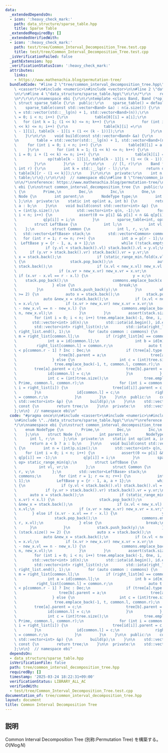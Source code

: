 ```yaml
---
data:
  _extendedDependsOn:
  - icon: ':heavy_check_mark:'
    path: data_structure/sparse_table.hpp
    title: Sparse Table
  _extendedRequiredBy: []
  _extendedVerifiedWith:
  - icon: ':heavy_check_mark:'
    path: test/tree/Common_Interval_Decomposition_Tree.test.cpp
    title: test/tree/Common_Interval_Decomposition_Tree.test.cpp
  _isVerificationFailed: false
  _pathExtension: hpp
  _verificationStatusIcon: ':heavy_check_mark:'
  attributes:
    links:
    - https://www.mathenachia.blog/permutation-tree/
  bundledCode: "#line 2 \"tree/common_interval_decomposition_tree.hpp\"\n\n#include\
    \ <cassert>\n#include <numeric>\n#include <vector>\n\n#line 2 \"data_structure/sparse_table.hpp\"\
    \n\r\n#line 4 \"data_structure/sparse_table.hpp\"\n\r\n/*\r\n    reference: https://scrapbox.io/data-structures/Sparse_Table\r\
    \n*/\r\n\r\nnamespace ebi {\r\n\r\ntemplate <class Band, Band (*op)(Band, Band)>\
    \ struct sparse_table {\r\n  public:\r\n    sparse_table() = default;\r\n\r\n\
    \    sparse_table(const std::vector<Band> &a) : n(a.size()) {\r\n        table\
    \ = std::vector(std::__lg(n) + 1, std::vector<Band>(n));\r\n        for (int i\
    \ = 0; i < n; i++) {\r\n            table[0][i] = a[i];\r\n        }\r\n     \
    \   for (int k = 1; (1 << k) <= n; k++) {\r\n            for (int i = 0; i + (1\
    \ << k) <= n; i++) {\r\n                table[k][i] =\r\n                    op(table[k\
    \ - 1][i], table[k - 1][i + (1 << (k - 1))]);\r\n            }\r\n        }\r\n\
    \    }\r\n\r\n    void build(const std::vector<Band> &a) {\r\n        n = (int)a.size();\r\
    \n        table = std::vector(std::__lg(n) + 1, std::vector<Band>(n));\r\n   \
    \     for (int i = 0; i < n; i++) {\r\n            table[0][i] = a[i];\r\n   \
    \     }\r\n        for (int k = 1; (1 << k) <= n; k++) {\r\n            for (int\
    \ i = 0; i + (1 << k) <= n; i++) {\r\n                table[k][i] =\r\n      \
    \              op(table[k - 1][i], table[k - 1][i + (1 << (k - 1))]);\r\n    \
    \        }\r\n        }\r\n    }\r\n\r\n    // [l, r)\r\n    Band fold(int l,\
    \ int r) {\r\n        int k = std::__lg(r - l);\r\n        return op(table[k][l],\
    \ table[k][r - (1 << k)]);\r\n    }\r\n\r\n  private:\r\n    int n;\r\n    std::vector<std::vector<Band>>\
    \ table;\r\n};\r\n\r\n}  // namespace ebi\n#line 8 \"tree/common_interval_decomposition_tree.hpp\"\
    \n\n/*\nreference: https://www.mathenachia.blog/permutation-tree/\n*/\n\nnamespace\
    \ ebi {\n\nstruct common_interval_decomposition_tree {\n  public:\n    enum NodeType\
    \ {\n        Prime,\n        Dec,\n        Inc,\n        One,\n    };\n\n    struct\
    \ Node {\n        int parent;\n        NodeType type;\n        int l, r;\n   \
    \ };\n\n  private:\n    static int op(int a, int b) {\n        return a < b ?\
    \ a : b;\n    }\n\n    void build(const std::vector<int> &p) {\n        int n\
    \ = (int)p.size();\n        std::vector<int> q(n, -1);\n        for (int i = 0;\
    \ i < n; i++) {\n            assert(0 <= p[i] && p[i] < n && q[p[i]] == -1);\n\
    \            q[p[i]] = i;\n        }\n        sparse_table<int, op> static_range_min(q);\n\
    \        struct LeftBase {\n            int l;\n            int vl, vr;\n    \
    \    };\n        struct Common {\n            int l, r, v;\n        };\n     \
    \   std::vector<LeftBase> stack;\n        std::vector<Common> commons;\n     \
    \   for (int r = 1; r <= n; r++) {\n            int a = p[r - 1];\n          \
    \  LeftBase y = {r - 1, a, a + 1};\n            while (!stack.empty()) {\n   \
    \             if (y.vl < stack.back().vl) stack.back().vl = y.vl;\n          \
    \      if (y.vr > stack.back().vr) stack.back().vr = y.vr;\n                auto\
    \ x = stack.back();\n                if (static_range_min.fold(x.vl, x.vr) < x.l)\
    \ {\n                    stack.pop_back();\n                    auto &new_x =\
    \ stack.back();\n                    if (x.vl < new_x.vl) new_x.vl = x.vl;\n \
    \                   if (x.vr > new_x.vr) new_x.vr = x.vr;\n                } else\
    \ if (x.vr - x.vl == r - x.l) {\n                    y = x;\n                \
    \    stack.pop_back();\n                    commons.emplace_back(x.l, r, x.vl);\n\
    \                } else {\n                    break;\n                }\n   \
    \         }\n            stack.push_back(y);\n        }\n        while (stack.size()\
    \ >= 2) {\n            auto x = stack.back();\n            stack.pop_back();\n\
    \            auto &new_x = stack.back();\n            if (x.vl < new_x.vl) new_x.vl\
    \ = x.vl;\n            if (x.vr > new_x.vr) new_x.vr = x.vr;\n            if (new_x.vr\
    \ - new_x.vl == n - new_x.l) {\n                commons.emplace_back(new_x.l,\
    \ n, new_x.vl);\n            }\n        }\n        assert(stack.size() == 1);\n\
    \        for (int i = 0; i < n; i++) tree.emplace_back(-1, One, i, i + 1);\n \
    \       std::vector<int> id(n);\n        std::iota(id.begin(), id.end(), 0);\n\
    \        std::vector<int> right_list(n);\n        std::iota(right_list.begin(),\
    \ right_list.end(), 1);\n        for (auto common : commons) {\n            int\
    \ m = right_list[common.l];\n            if (right_list[m] == common.r) {\n  \
    \              int a = id[common.l];\n                int b = id[m];\n       \
    \         right_list[common.l] = common.r;\n                auto t = p[common.l]\
    \ < p[common.r - 1] ? Inc : Dec;\n                if (tree[a].type == t) {\n \
    \                   tree[b].parent = a;\n                    tree[a].r = common.r;\n\
    \                } else {\n                    int c = (int)tree.size();\n   \
    \                 tree.emplace_back(-1, t, common.l, common.r);\n            \
    \        tree[a].parent = c;\n                    tree[b].parent = c;\n      \
    \              id[common.l] = c;\n                }\n            } else {\n  \
    \              int c = (int)tree.size();\n                tree.emplace_back(-1,\
    \ Prime, common.l, common.r);\n                for (int i = common.l; i < common.r;\
    \ i = right_list[i]) {\n                    tree[id[i]].parent = c;\n        \
    \        }\n                id[common.l] = c;\n                right_list[common.l]\
    \ = common.r;\n            }\n        }\n    }\n\n  public:\n    common_interval_decomposition_tree(const\
    \ std::vector<int> &p) {\n        build(p);\n    }\n\n    std::vector<Node> get_tree()\
    \ const {\n        return tree;\n    }\n\n  private:\n    std::vector<Node> tree;\n\
    };\n\n}  // namespace ebi\n"
  code: "#pragma once\n\n#include <cassert>\n#include <numeric>\n#include <vector>\n\
    \n#include \"../data_structure/sparse_table.hpp\"\n\n/*\nreference: https://www.mathenachia.blog/permutation-tree/\n\
    */\n\nnamespace ebi {\n\nstruct common_interval_decomposition_tree {\n  public:\n\
    \    enum NodeType {\n        Prime,\n        Dec,\n        Inc,\n        One,\n\
    \    };\n\n    struct Node {\n        int parent;\n        NodeType type;\n  \
    \      int l, r;\n    };\n\n  private:\n    static int op(int a, int b) {\n  \
    \      return a < b ? a : b;\n    }\n\n    void build(const std::vector<int> &p)\
    \ {\n        int n = (int)p.size();\n        std::vector<int> q(n, -1);\n    \
    \    for (int i = 0; i < n; i++) {\n            assert(0 <= p[i] && p[i] < n &&\
    \ q[p[i]] == -1);\n            q[p[i]] = i;\n        }\n        sparse_table<int,\
    \ op> static_range_min(q);\n        struct LeftBase {\n            int l;\n  \
    \          int vl, vr;\n        };\n        struct Common {\n            int l,\
    \ r, v;\n        };\n        std::vector<LeftBase> stack;\n        std::vector<Common>\
    \ commons;\n        for (int r = 1; r <= n; r++) {\n            int a = p[r -\
    \ 1];\n            LeftBase y = {r - 1, a, a + 1};\n            while (!stack.empty())\
    \ {\n                if (y.vl < stack.back().vl) stack.back().vl = y.vl;\n   \
    \             if (y.vr > stack.back().vr) stack.back().vr = y.vr;\n          \
    \      auto x = stack.back();\n                if (static_range_min.fold(x.vl,\
    \ x.vr) < x.l) {\n                    stack.pop_back();\n                    auto\
    \ &new_x = stack.back();\n                    if (x.vl < new_x.vl) new_x.vl =\
    \ x.vl;\n                    if (x.vr > new_x.vr) new_x.vr = x.vr;\n         \
    \       } else if (x.vr - x.vl == r - x.l) {\n                    y = x;\n   \
    \                 stack.pop_back();\n                    commons.emplace_back(x.l,\
    \ r, x.vl);\n                } else {\n                    break;\n          \
    \      }\n            }\n            stack.push_back(y);\n        }\n        while\
    \ (stack.size() >= 2) {\n            auto x = stack.back();\n            stack.pop_back();\n\
    \            auto &new_x = stack.back();\n            if (x.vl < new_x.vl) new_x.vl\
    \ = x.vl;\n            if (x.vr > new_x.vr) new_x.vr = x.vr;\n            if (new_x.vr\
    \ - new_x.vl == n - new_x.l) {\n                commons.emplace_back(new_x.l,\
    \ n, new_x.vl);\n            }\n        }\n        assert(stack.size() == 1);\n\
    \        for (int i = 0; i < n; i++) tree.emplace_back(-1, One, i, i + 1);\n \
    \       std::vector<int> id(n);\n        std::iota(id.begin(), id.end(), 0);\n\
    \        std::vector<int> right_list(n);\n        std::iota(right_list.begin(),\
    \ right_list.end(), 1);\n        for (auto common : commons) {\n            int\
    \ m = right_list[common.l];\n            if (right_list[m] == common.r) {\n  \
    \              int a = id[common.l];\n                int b = id[m];\n       \
    \         right_list[common.l] = common.r;\n                auto t = p[common.l]\
    \ < p[common.r - 1] ? Inc : Dec;\n                if (tree[a].type == t) {\n \
    \                   tree[b].parent = a;\n                    tree[a].r = common.r;\n\
    \                } else {\n                    int c = (int)tree.size();\n   \
    \                 tree.emplace_back(-1, t, common.l, common.r);\n            \
    \        tree[a].parent = c;\n                    tree[b].parent = c;\n      \
    \              id[common.l] = c;\n                }\n            } else {\n  \
    \              int c = (int)tree.size();\n                tree.emplace_back(-1,\
    \ Prime, common.l, common.r);\n                for (int i = common.l; i < common.r;\
    \ i = right_list[i]) {\n                    tree[id[i]].parent = c;\n        \
    \        }\n                id[common.l] = c;\n                right_list[common.l]\
    \ = common.r;\n            }\n        }\n    }\n\n  public:\n    common_interval_decomposition_tree(const\
    \ std::vector<int> &p) {\n        build(p);\n    }\n\n    std::vector<Node> get_tree()\
    \ const {\n        return tree;\n    }\n\n  private:\n    std::vector<Node> tree;\n\
    };\n\n}  // namespace ebi"
  dependsOn:
  - data_structure/sparse_table.hpp
  isVerificationFile: false
  path: tree/common_interval_decomposition_tree.hpp
  requiredBy: []
  timestamp: '2025-03-24 18:22:31+09:00'
  verificationStatus: LIBRARY_ALL_AC
  verifiedWith:
  - test/tree/Common_Interval_Decomposition_Tree.test.cpp
documentation_of: tree/common_interval_decomposition_tree.hpp
layout: document
title: Common Interval Decomposition Tree
---
```


## 説明

Common Interval Decomposition Tree (別称:Permutation Tree) を構築する。
$O(N\log{N})$